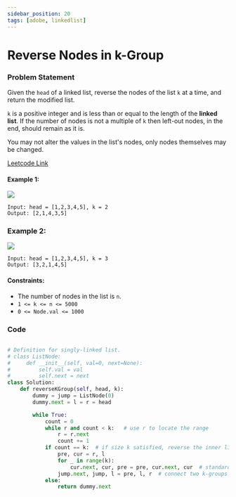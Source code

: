 ```yaml
---
sidebar_position: 20
tags: [adobe, linkedlist]
---
```


# Reverse Nodes in k-Group

### Problem Statement

Given the `head` of a linked list, reverse the nodes of the list `k` at a time, and return the modified list.

`k` is a positive integer and is less than or equal to the length of the **linked list**. If the number of nodes is not a multiple of `k` then left-out nodes, in the end, should remain as it is.

You may not alter the values in the list's nodes, only nodes themselves may be changed.

[Leetcode Link](https://leetcode.com/problems/reverse-nodes-in-k-group/)

#### Example 1:

![](https://assets.leetcode.com/uploads/2020/10/03/reverse_ex1.jpg)

```
Input: head = [1,2,3,4,5], k = 2
Output: [2,1,4,3,5]
```

### Example 2:

![](https://assets.leetcode.com/uploads/2020/10/03/reverse_ex2.jpg)

```
Input: head = [1,2,3,4,5], k = 3
Output: [3,2,1,4,5]
```

#### Constraints:

- The number of nodes in the list is `n`.
- `1 <= k <= n <= 5000`
- `0 <= Node.val <= 1000`

### Code

```python title="Python Code"

# Definition for singly-linked list.
# class ListNode:
#     def __init__(self, val=0, next=None):
#         self.val = val
#         self.next = next
class Solution:
    def reverseKGroup(self, head, k):
        dummy = jump = ListNode(0)
        dummy.next = l = r = head

        while True:
            count = 0
            while r and count < k:   # use r to locate the range
                r = r.next
                count += 1
            if count == k:  # if size k satisfied, reverse the inner linked list
                pre, cur = r, l
                for _ in range(k):
                    cur.next, cur, pre = pre, cur.next, cur  # standard reversing
                jump.next, jump, l = pre, l, r  # connect two k-groups
            else:
                return dummy.next
```
